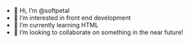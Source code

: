 - 👋 Hi, I’m @softpetal
- 👀 I’m interested in front end development
- 🌱 I’m currently learning HTML
- 💞️ I’m looking to collaborate on something in the near future!
  

<!---
softpetal/softpetal is a ✨ special ✨ repository because its `README.md` (this file) appears on your GitHub profile.
You can click the Preview link to take a look at your changes.
--->
